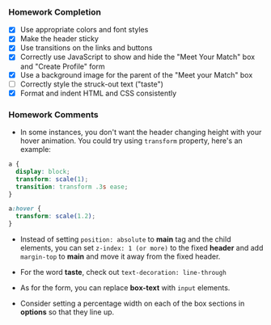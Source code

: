 ### Homework Completion
- [x] Use appropriate colors and font styles			
- [x] Make the header sticky			
- [x] Use transitions on the links and buttons			
- [x] Correctly use JavaScript to show and hide the "Meet Your Match" box and "Create Profile" form		
- [x] Use a background image for the parent of the "Meet your Match" box
- [ ] Correctly style the struck-out text ("taste")			
- [x] Format and indent HTML and CSS consistently

### Homework Comments
- In some instances, you don't want the header changing height with your hover animation. You could try using `transform` property, here's an example:

```css
a {
  display: block;
  transform: scale(1);
  transition: transform .3s ease;
}

a:hover {
  transform: scale(1.2);
}
```

- Instead of setting `position: absolute` to **main** tag and the child elements, you can set `z-index: 1 (or more)` to the fixed **header** and add `margin-top` to  **main** and move it away from the fixed header.

- For the word **taste**, check out `text-decoration: line-through`

- As for the form, you can replace **box-text** with `input` elements.

- Consider setting a percentage width on each of the box sections in **options** so that they line up.
